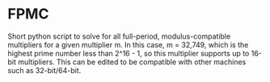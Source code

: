 # FPMC
Short python script to solve for all full-period, modulus-compatible multipliers for a given multiplier m. In this case, m = 32,749, which is the highest prime number less than 2^16 - 1, so this multiplier supports up to 16-bit multipliers. This can be edited to be compatible with other machines such as 32-bit/64-bit.
